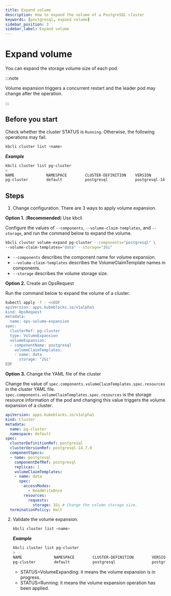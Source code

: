 ```yaml
---
title: Expand volume
description: How to expand the volume of a PostgreSQL cluster
keywords: [postgresql, expand volume]
sidebar_position: 3
sidebar_label: Expand volume
---
```


# Expand volume

You can expand the storage volume size of each pod.

:::note

Volume expansion triggers a concurrent restart and the leader pod may change after the operation.

:::

## Before you start

Check whether the cluster STATUS is `Running`. Otherwise, the following operations may fail.

```bash
kbcli cluster list <name>
```

***Example***

```bash
kbcli cluster list pg-cluster
>
NAME              NAMESPACE        CLUSTER-DEFINITION    VERSION                  TERMINATION-POLICY        STATUS         CREATED-TIME
pg-cluster        default          postgresql            postgresql-14.7.0        Delete                    Running        Mar 3,2023 10:29 UTC+0800
```

## Steps

1. Change configuration. There are 3 ways to apply volume expansion.

  **Option 1.** (**Recommended**) Use kbcli

  Configure the values of `--components`, `--volume-claim-templates`, and `--storage`, and run the command below to expand the volume.

  ```bash
  kbcli cluster volume-expand pg-cluster --components="postgresql" \
  --volume-claim-templates="data" --storage="2Gi"
  ```

   - `--components` describes the component name for volume expansion.
   - `--volume-claim-templates` describes the VolumeClaimTemplate names in components.
   - `--storage` describes the volume storage size.

  **Option 2.** Create an OpsRequest

  Run the command below to expand the volume of a cluster.

  ```bash
  kubectl apply -f - <<EOF
  apiVersion: apps.kubeblocks.io/v1alpha1
  kind: OpsRequest
  metadata:
    name: ops-volume-expansion
  spec:
    clusterRef: pg-cluster
    type: VolumeExpansion
    volumeExpansion:
    - componentName: postgresql
      volumeClaimTemplates:
      - name: data
        storage: "2Gi"
  EOF
  ```

  **Option 3.** Change the YAML file of the cluster

  Change the value of `spec.components.volumeClaimTemplates.spec.resources` in the cluster YAML file. `spec.components.volumeClaimTemplates.spec.resources` is the storage resource information of the pod and changing this value triggers the volume expansion of a cluster.

  ```yaml
  apiVersion: apps.kubeblocks.io/v1alpha1
  kind: Cluster
  metadata:
    name: pg-cluster
    namespace: default
  spec:
    clusterDefinitionRef: postgresql
    clusterVersionRef: postgresql-14.7.0
    componentSpecs:
    - name: postgresql
      componentDefRef: postgresql
      replicas: 1
      volumeClaimTemplates:
      - name: data
        spec:
          accessModes:
            - ReadWriteOnce
          resources:
            requests:
              storage: 1Gi # Change the volume storage size.
    terminationPolicy: Halt
  ```

2. Validate the volume expansion.

   ```bash
   kbcli cluster list <name>
   ```

   ***Example***

   ```bash
   kbcli cluster list pg-cluster
   >
   NAME              NAMESPACE        CLUSTER-DEFINITION        VERSION                  TERMINATION-POLICY        STATUS                 CREATED-TIME
   pg-cluster        default          postgresql                postgresql-14.7.0        Delete                    VolumeExpanding        Apr 10,2023 16:27 UTC+0800
   ```
   
   * STATUS=VolumeExpanding: it means the volume expansion is in progress.
   * STATUS=Running: it means the volume expansion operation has been applied.
